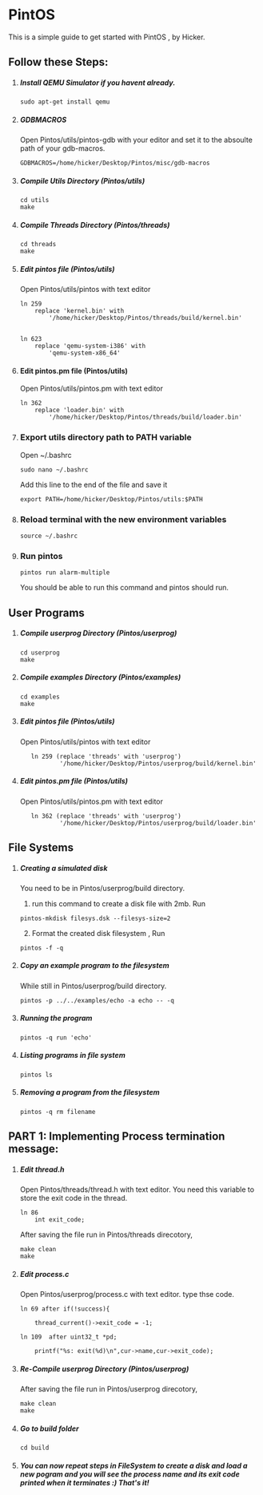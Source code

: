 # PintOS

This is a simple guide to get started with PintOS , by Hicker.


## Follow these Steps:
1. ##### Install QEMU Simulator if you havent already.
      ```
      sudo apt-get install qemu
      ```

2. ##### GDBMACROS
	Open Pintos/utils/pintos-gdb with your editor and set it to the absoulte path of your gdb-macros.
    ```
    GDBMACROS=/home/hicker/Desktop/Pintos/misc/gdb-macros
    ```
    
 3. ##### Compile Utils Directory (Pintos/utils)
	
    ```
    cd utils
    make
    ```
 
 4. ##### Compile Threads Directory (Pintos/threads)
	
    ```
    cd threads
    make
    ```
    
 5. ##### Edit pintos file (Pintos/utils)
	Open Pintos/utils/pintos with text editor
    ```
    ln 259 
    	replace 'kernel.bin' with
        	'/home/hicker/Desktop/Pintos/threads/build/kernel.bin'
    
    
    ln 623
    	replace 'qemu-system-i386' with
        	'qemu-system-x86_64'
    ```
    
        
 6. #### Edit pintos.pm file (Pintos/utils)
	Open Pintos/utils/pintos.pm with text editor
    ```
    ln 362 
    	replace 'loader.bin' with
        	'/home/hicker/Desktop/Pintos/threads/build/loader.bin'
    
	```
        
    
 11. ### Export utils directory path to PATH variable
      Open ~/.bashrc
      ```
      sudo nano ~/.bashrc
      ```
      Add this line to the end of the file and save it
      ```
      export PATH=/home/hicker/Desktop/Pintos/utils:$PATH
      ```
12. ### Reload terminal with the new environment variables
      ```
      source ~/.bashrc
      ```
13. ### Run pintos
      ```
      pintos run alarm-multiple
      ```
     
    You should be able to run this command and pintos should run.  
     
     
## User Programs 

1. ##### Compile userprog Directory (Pintos/userprog)
	
    ```
    cd userprog
    make
    ```
2. ##### Compile examples Directory (Pintos/examples)
	
    ```
    cd examples
    make
    ```



3. ##### Edit pintos file (Pintos/utils)
	Open Pintos/utils/pintos with text editor
    
     ```
        ln 259 (replace 'threads' with 'userprog')
                '/home/hicker/Desktop/Pintos/userprog/build/kernel.bin'
     ```

4. ##### Edit pintos.pm file (Pintos/utils)
	Open Pintos/utils/pintos.pm with text editor
    
     ```
        ln 362 (replace 'threads' with 'userprog')
                '/home/hicker/Desktop/Pintos/userprog/build/loader.bin'
     ```
## File Systems
1. ##### Creating a simulated disk
	You need to be in Pintos/userprog/build directory.
	1. run this command to create a disk file with 2mb. Run
	
    ```
    pintos-mkdisk filesys.dsk --filesys-size=2
    ```
    
	2. Format the created disk filesystem , Run
	
    ```
    pintos -f -q
    ```
    
 2. ##### Copy an example program to the filesystem
	While still in Pintos/userprog/build directory.
	
    ```
    pintos -p ../../examples/echo -a echo -- -q
    ```

 3. ##### Running the program
	
    ```
    pintos -q run 'echo'
    ```
 4. ##### Listing programs in file system
	
    ```
    pintos ls
    ```
 5. ##### Removing a program from the filesystem
	
    ```
    pintos -q rm filename
    ```




   
   

## PART 1: Implementing Process termination message:

1. ##### Edit thread.h
	Open Pintos/threads/thread.h with text editor. You need this variable to store the exit code in the thread.
    ```
    ln 86 
		int exit_code;
	```
    After saving the file run in Pintos/threads direcotory,
    ```
    make clean
    make
    ```
 2. ##### Edit process.c
	Open Pintos/userprog/process.c with text editor. type thse code.
    
    ```
    ln 69 after if(!success){
    
		thread_current()->exit_code = -1;
	```
    
    ```
    ln 109  after uint32_t *pd;
    
		printf("%s: exit(%d)\n",cur->name,cur->exit_code);
	```          
 3. ##### Re-Compile userprog Directory (Pintos/userprog)
	 After saving the file run in Pintos/userprog direcotory,
    ```
	make clean
    make
    ```
 4. ##### Go to build folder
	```
    cd build
    ```
5. ##### You can now repeat steps in FileSystem to create a disk and load a new pogram and you will see the process name and its exit code printed when it terminates  :) That's it!


